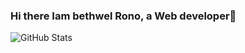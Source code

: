 ### Hi there Iam bethwel Rono, a Web developer👋




![GitHub Stats](https://github-readme-stats.vercel.app/api?username=bethwelmusin&theme=radical)

<!--
**bethwelmusin/bethwelmusin** is a ✨ _special_ ✨ repository because its `README.md` (this file) appears on your GitHub profile.

Here are some ideas to get you started:

- 🔭 I’m currently working on ...
- 🌱 I’m currently learning ...
- 👯 I’m looking to collaborate on ...
- 🤔 I’m looking for help with ...
- 💬 Ask me about ...
- 📫 How to reach me: ...
- 😄 Pronouns: ...
- ⚡ Fun fact: ...


![GitHub Stats](https://github-readme-stats.vercel.app/api?username= &theme=radical)

